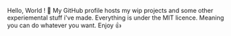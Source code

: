 Hello, World ! 👋
My GitHub profile hosts my wip projects and some other experiemental stuff i've made.
Everything is under the MIT licence. Meaning you can do whatever you want. Enjoy 👍
